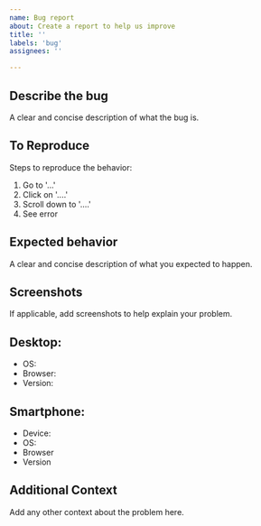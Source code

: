 ```yaml
---
name: Bug report
about: Create a report to help us improve
title: ''
labels: 'bug'
assignees: ''

---
```


## Describe the bug

A clear and concise description of what the bug is.

## To Reproduce

Steps to reproduce the behavior:

1. Go to '...'
2. Click on '....'
3. Scroll down to '....'
4. See error

## Expected behavior

A clear and concise description of what you expected to happen.

## Screenshots

If applicable, add screenshots to help explain your problem.

## Desktop: <!-- (please complete the following information) -->

 - OS:  <!-- [e.g. macOS] -->
 - Browser:  <!-- [e.g. chrome, safari] -->
 - Version: <!-- [e.g. 22] -->

## Smartphone: <!-- (please complete the following information) -->

 - Device: <!-- [e.g. iPhone 6s] -->
 - OS: <!-- [e.g. iOS 8.1] -->
 - Browser <!-- [e.g. stock browser, safari] -->
 - Version <!-- [e.g. 22] -->

## Additional Context

Add any other context about the problem here.
